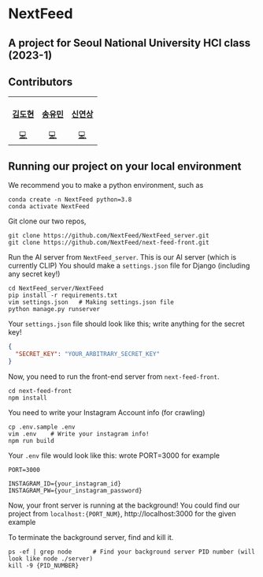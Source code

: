 # NextFeed
## A project for Seoul National University HCI class (2023-1)

## Contributors

<!-- ALL-CONTRIBUTORS-LIST:START - Do not remove or modify this section -->
<!-- prettier-ignore-start -->
<!-- markdownlint-disable -->
<table>
  <tr>
    <td align="center"><a href="https://github.com/dhbryan75"><br /><div><b>김도현</b></div></a><br /><a href="https://github.com/NextFeed/next-feed-front/commits?author=dhbryan75" title="Code">💻</a></td>
    <td align="center"><a href="https://github.com/yms1204"><br /><div><b>송유민</b></div></a><br /><a href="https://github.com/NextFeed/next-feed-front/commits?author=yms1204" title="Code">💻</a></td>
    <td align="center"><a href="https://github.com/yxxshin"><br /><div><b>신연상</b></div></a><br /><a href="https://github.com/NextFeed/NextFeed_server/commits?author=yxxshin" title="Code">💻</a></td>
  </tr>
</table>

<!-- markdownlint-restore -->
<!-- prettier-ignore-end -->

<!-- ALL-CONTRIBUTORS-LIST:END -->

## Running our project on your local environment
We recommend you to make a python environment, such as
```properties
conda create -n NextFeed python=3.8
conda activate NextFeed
```

Git clone our two repos,
```properties
git clone https://github.com/NextFeed/NextFeed_server.git
git clone https://github.com/NextFeed/next-feed-front.git
```

Run the AI server from `NextFeed_server`. This is our AI server (which is currently CLIP)
You should make a `settings.json` file for Django (including any secret key!)


```properties
cd NextFeed_server/NextFeed
pip install -r requirements.txt
vim settings.json   # Making settings.json file
python manage.py runserver
```

Your `settings.json` file should look like this; write anything for the secret key!
```json
{
  "SECRET_KEY": "YOUR_ARBITRARY_SECRET_KEY"
}
```

Now, you need to run the front-end server from `next-feed-front`. 

```properties
cd next-feed-front
npm install
```

You need to write your Instagram Account info (for crawling)
```properties
cp .env.sample .env
vim .env    # Write your instagram info!
npm run build
```

Your `.env` file would look like this: wrote PORT=3000 for example
```
PORT=3000

INSTAGRAM_ID={your_instagram_id}
INSTAGRAM_PW={your_instagram_password}
```

Now, your front server is running at the background! You could find our project from `localhost:{PORT_NUM}`, http://localhost:3000 for the given example

To terminate the background server, find and kill it.
```properties
ps -ef | grep node      # Find your background server PID number (will look like node ./server)
kill -9 {PID_NUMBER}
```




